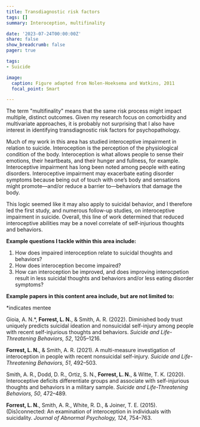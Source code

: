 ```yaml
---
title: Transdiagnostic risk factors
tags: []
summary: Interoception, multifinality

date: '2023-07-24T00:00:00Z'
share: false
show_breadcrumb: false
pager: true

tags:
- Suicide

image:
  caption: Figure adapted from Nolen-Hoeksema and Watkins, 2011
  focal_point: Smart

---
```


The term "multifinality" means that the same risk process might impact multiple, distinct outcomes. Given my research focus on comorbidity and multivariate approaches, it is probably not surprising that I also have interest in identifying transdiagnostic risk factors for psychopathology. 

Much of my work in this area has studied interoceptive impairment in relation to suicide.  Interoception is the perception of the physiological condition of the body. Interoception is what allows people to sense their emotions, their heartbeats, and their hunger and fullness, for example. Interoceptive impairment has long been noted among people with eating disorders. Interoceptive impairment may exacerbate eating disorder symptoms because being out of touch with one’s body and sensations might promote—and/or reduce a barrier to—behaviors that damage the body. 

This logic seemed like it may also apply to suicidal behavior, and I therefore led the first study, and numerous follow-up studies, on interoceptive impairment in suicide. Overall, this line of work determined that reduced interoceptive abilities may be a novel correlate of self-injurious
thoughts and behaviors.

**Example questions I tackle within this area include:**
1. How does impaired interoception relate to suicidal thoughts and behaviors?
2. How does interoception become impaired?
3. How can interoception be improved, and does improving interocpetion result in less suicidal thoughts and behaviors and/or less eating disorder symptoms?

**Example papers in this content area include, but are not limited to:**

*indicates mentee

Gioia, A. N.*, **Forrest, L. N.**, & Smith, A. R. (2022). Diminished body trust uniquely predicts suicidal ideation and nonsuicidal self-injury among people with recent self-injurious thoughts and behaviors. *Suicide and Life-Threatening Behaviors, 52*, 1205–1216. 

**Forrest, L. N.**, & Smith, A. R. (2021). A multi-measure investigation of interoception in people with recent nonsuicidal self-injury. *Suicide and Life-Threatening Behaviors, 51*, 492–503.

Smith, A. R., Dodd, D. R., Ortiz, S. N., **Forrest, L. N.**, & Witte, T. K. (2020). Interoceptive deficits differentiate groups and associate with self-injurious thoughts and behaviors in a military sample. *Suicide and Life-Threatening Behaviors, 50*, 472–489.

**Forrest, L. N.**, Smith, A. R., White, R. D., & Joiner, T. E. (2015). (Dis)connected: An examination of interoception in individuals with suicidality. *Journal of Abnormal Psychology, 124*, 754–763.